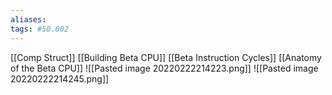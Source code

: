 ```yaml
---
aliases: 
tags: #50.002
---
```

[[Comp Struct]]
[[Building Beta CPU]]
[[Beta Instruction Cycles]]
[[Anatomy of the Beta CPU]]
![[Pasted image 20220222214223.png]]
![[Pasted image 20220222214245.png]]